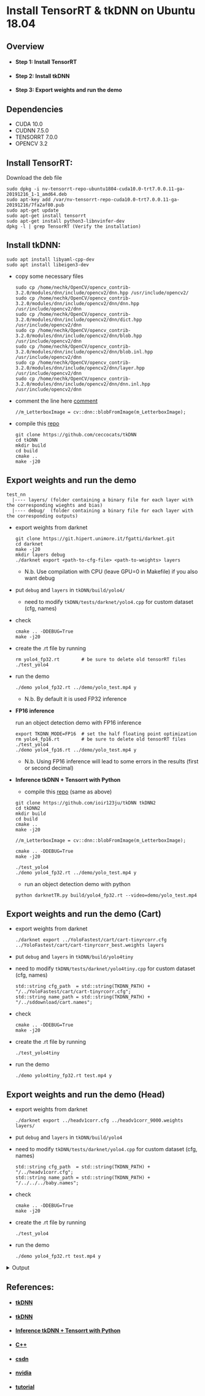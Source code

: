 # Install TensorRT & tkDNN on Ubuntu 18.04

## Overview

- #### Step 1: Install TensorRT
- #### Step 2: Install tkDNN
- #### Step 3: Export weights and run the demo

## Dependencies

* CUDA 10.0
* CUDNN 7.5.0
* TENSORRT 7.0.0
* OPENCV 3.2

## Install TensorRT:

Download the deb file

  ```
  sudo dpkg -i nv-tensorrt-repo-ubuntu1804-cuda10.0-trt7.0.0.11-ga-20191216_1-1_amd64.deb
  sudo apt-key add /var/nv-tensorrt-repo-cuda10.0-trt7.0.0.11-ga-20191216/7fa2af80.pub
  sudo apt-get update
  sudo apt-get install tensorrt
  sudo apt-get install python3-libnvinfer-dev
  dpkg -l | grep TensorRT (Verify the installation)
  ```

## Install tkDNN:

  ```
  sudo apt install libyaml-cpp-dev
  sudo apt install libeigen3-dev
  ```

* copy some necessary files

  ```
  sudo cp /home/nechk/OpenCV/opencv_contrib-3.2.0/modules/dnn/include/opencv2/dnn.hpp /usr/include/opencv2/
  sudo cp /home/nechk/OpenCV/opencv_contrib-3.2.0/modules/dnn/include/opencv2/dnn/dnn.hpp /usr/include/opencv2/dnn
  sudo cp /home/nechk/OpenCV/opencv_contrib-3.2.0/modules/dnn/include/opencv2/dnn/dict.hpp /usr/include/opencv2/dnn
  sudo cp /home/nechk/OpenCV/opencv_contrib-3.2.0/modules/dnn/include/opencv2/dnn/blob.hpp /usr/include/opencv2/dnn
  sudo cp /home/nechk/OpenCV/opencv_contrib-3.2.0/modules/dnn/include/opencv2/dnn/blob.inl.hpp /usr/include/opencv2/dnn
  sudo cp /home/nechk/OpenCV/opencv_contrib-3.2.0/modules/dnn/include/opencv2/dnn/layer.hpp /usr/include/opencv2/dnn
  sudo cp /home/nechk/OpenCV/opencv_contrib-3.2.0/modules/dnn/include/opencv2/dnn/dnn.inl.hpp /usr/include/opencv2/dnn
  ```

* comment the line here [comment](https://github.com/ceccocats/tkDNN/blob/master/src/Int8BatchStream.cpp#L129)

  ```
  //m_LetterboxImage = cv::dnn::blobFromImage(m_LetterboxImage);
  ```

* compile this [repo](https://github.com/ceccocats/tkDNN)

  ```
  git clone https://github.com/ceccocats/tkDNN
  cd tkDNN
  mkdir build
  cd build
  cmake .. 
  make -j20
  ```

## Export weights and run the demo

```
test_nn
  |---- layers/ (folder containing a binary file for each layer with the corresponding wieghts and bias)
  |---- debug/  (folder containing a binary file for each layer with the corresponding outputs)
```

* export weights from darknet

  ```
  git clone https://git.hipert.unimore.it/fgatti/darknet.git  
  cd darknet
  make -j20
  mkdir layers debug
  ./darknet export <path-to-cfg-file> <path-to-weights> layers
  ```

  * N.b. Use compilation with CPU (leave GPU=0 in Makefile) if you also want debug

* put `debug` and `layers` in `tkDNN/build/yolo4/`

  * need to modify `tkDNN/tests/darknet/yolo4.cpp` for custom dataset (cfg, names)

* check

  ```
  cmake .. -DDEBUG=True
  make -j20
  ```

* create the .rt file by running

  ```
  rm yolo4_fp32.rt        # be sure to delete old tensorRT files
  ./test_yolo4            
  ```

* run the demo

  ```
  ./demo yolo4_fp32.rt ../demo/yolo_test.mp4 y
  ```

  * N.b. By default it is used FP32 inference

* **FP16 inference**

  run an object detection demo with FP16 inference

  ```
  export TKDNN_MODE=FP16  # set the half floating point optimization
  rm yolo4_fp16.rt        # be sure to delete old tensorRT files
  ./test_yolo4
  ./demo yolo4_fp16.rt ../demo/yolo_test.mp4 y
  ```

  * N.b. Using FP16 inference will lead to some errors in the results (first or second decimal)

* **Inference tkDNN + Tensorrt with Python**

  * compile this [repo](https://github.com/ioir123ju/tkDNN) (same as above)

  ```
  git clone https://github.com/ioir123ju/tkDNN tkDNN2
  cd tkDNN2
  mkdir build
  cd build
  cmake ..
  make -j20

  //m_LetterboxImage = cv::dnn::blobFromImage(m_LetterboxImage);
  ```

  ```
  cmake .. -DDEBUG=True
  make -j20

  ./test_yolo4
  ./demo yolo4_fp32.rt ../demo/yolo_test.mp4 y
  ```

  * run an object detection demo with python

  ```
  python darknetTR.py build/yolo4_fp32.rt --video=demo/yolo_test.mp4
  ```

## Export weights and run the demo (Cart)

* export weights from darknet

  ```
  ./darknet export ../YoloFastest/cart/cart-tinyrcorr.cfg ../YoloFastest/cart/cart-tinyrcorr_best.weights layers
  ```

* put `debug` and `layers` in `tkDNN/build/yolo4tiny`

* need to modify `tkDNN/tests/darknet/yolo4tiny.cpp` for custom dataset (cfg, names)

  ```
  std::string cfg_path  = std::string(TKDNN_PATH) + "/../YoloFastest/cart/cart-tinyrcorr.cfg";
  std::string name_path = std::string(TKDNN_PATH) + "/../sddownload/cart.names";
  ```

* check

  ```
  cmake .. -DDEBUG=True
  make -j20
  ```

* create the .rt file by running

  ```
  ./test_yolo4tiny
  ```

* run the demo

  ```
  ./demo yolo4tiny_fp32.rt test.mp4 y
  ```

## Export weights and run the demo (Head)

* export weights from darknet

  ```
  ./darknet export ../headv1corr.cfg ../headv1corr_9000.weights layers/
  ```

* put `debug` and `layers` in `tkDNN/build/yolo4`

* need to modify `tkDNN/tests/darknet/yolo4.cpp` for custom dataset (cfg, names)

  ```
  std::string cfg_path  = std::string(TKDNN_PATH) + "/../headv1corr.cfg";
  std::string name_path = std::string(TKDNN_PATH) + "/../../../baby.names";
  ```

* check

  ```
  cmake .. -DDEBUG=True
  make -j20
  ```

* create the .rt file by running

  ```
  ./test_yolo4
  ```

* run the demo

  ```
  ./demo yolo4_fp32.rt test.mp4 y
  ```

<details>
  <summary>Output</summary>
  detection
  yolo4_fp32-head.rt
  New NetworkRT (TensorRT v7)
  Float16 support: 1
  Int8 support: 1
  DLAs: 0
  TENSORRT LOG: Deserialize required 3193145 microseconds.
  create execution context
  TENSORRT LOG: Current optimization profile is: 0. Please ensure there are no enqueued operations pending in this context prior to switching profiles
  Input/outputs numbers: 4
  input index = 0 -> output index = 3
  Data dim: 1 3 512 512 1
  Data dim: 1 33 16 16 1
  RtBuffer 0   dim: Data dim: 1 3 512 512 1
  RtBuffer 1   dim: Data dim: 1 33 64 64 1
  RtBuffer 2   dim: Data dim: 1 33 32 32 1
  RtBuffer 3   dim: Data dim: 1 33 16 16 1
  camera started
  detection end

  Time stats:
  Min: 9.41671 ms
  Max: 17.5369 ms
  **Avg: 10.438 ms  95.8034 FPS**
</details>

## References:

- #### [tkDNN](https://github.com/ceccocats/tkDNN)
- #### [tkDNN](https://github.com/ioir123ju/tkDNN)
- #### [Inference tkDNN + Tensorrt with Python](https://github.com/ceccocats/tkDNN/issues/30)
- #### [C++](https://github.com/ceccocats/tkDNN/issues/87)
- #### [csdn](https://blog.csdn.net/gdfsy123/article/details/113823771)
- #### [nvidia](https://docs.nvidia.com/deeplearning/tensorrt/install-guide/index.html)
- #### [tutorial](https://medium.com/ching-i/tensorrt-%E4%BB%8B%E7%B4%B9%E8%88%87%E5%AE%89%E8%A3%9D%E6%95%99%E5%AD%B8-45e44f73b25e)


